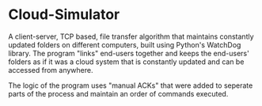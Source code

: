 # Cloud-Simulator
A client-server, TCP based, file transfer algorithm that maintains constantly updated folders on different computers, built using Python's WatchDog library.
The program "links" end-users together and keeps the end-users' folders as if it was a cloud system that is constantly updated and can be accessed from anywhere.

The logic of the program uses "manual ACKs" that were added to seperate parts of the process and maintain an order of commands executed.
